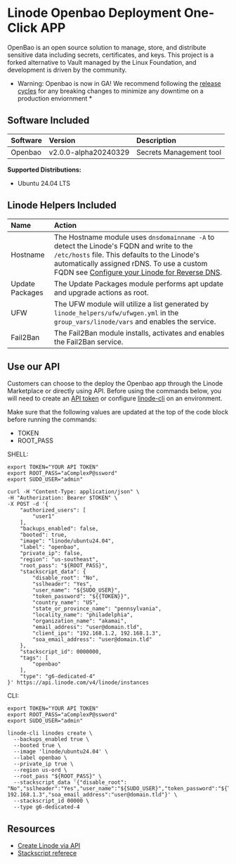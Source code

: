 # Linode Openbao Deployment One-Click APP

OpenBao is an open source solution to manage, store, and distribute sensitive data including secrets, certificates, and keys. This project is a forked alternative to Vault managed by the Linux Foundation, and development is driven by the community. 

* Warning: Openbao is now in GA! We recommend following the [release cycles](https://github.com/openbao/openbao/releases) for any breaking changes to minimize any downtime on a production enviornment *

## Software Included

| Software  | Version   | Description   |
| :---      | :----     | :---          |
| Openbao    | v2.0.0-alpha20240329    | Secrets Management tool |


**Supported Distributions:**

- Ubuntu 24.04 LTS

## Linode Helpers Included

| Name  | Action  |
| :---  | :---    |
| Hostname   | The Hostname module uses `dnsdomainname -A` to detect the Linode's FQDN and write to the `/etc/hosts` file. This defaults to the Linode's automatically assigned rDNS. To use a custom FQDN see [Configure your Linode for Reverse DNS](https://www.linode.com/docs/guides/configure-your-linode-for-reverse-dns/).  |
| Update Packages   | The Update Packages module performs apt update and upgrade actions as root.  |
| UFW   | The UFW module will utilize a list generated by `linode_helpers/ufw/ufwgen.yml` in the `group_vars/linode/vars` and enables the service.  |
| Fail2Ban   | The Fail2Ban module installs, activates and enables the Fail2Ban service.  |

## Use our API

Customers can choose to the deploy the Openbao app through the Linode Marketplace or directly using API. Before using the commands below, you will need to create an [API token](https://www.linode.com/docs/products/tools/linode-api/get-started/#create-an-api-token) or configure [linode-cli](https://www.linode.com/products/cli/) on an environment.

Make sure that the following values are updated at the top of the code block before running the commands:
- TOKEN
- ROOT_PASS

SHELL:
```
export TOKEN="YOUR API TOKEN"
export ROOT_PASS="aComplexP@ssword"
export SUDO_USER="admin"

curl -H "Content-Type: application/json" \
-H "Authorization: Bearer $TOKEN" \
-X POST -d '{
    "authorized_users": [
        "user1"
    ],
    "backups_enabled": false,
    "booted": true,
    "image": "linode/ubuntu24.04",
    "label": "openbao",
    "private_ip": false,
    "region": "us-southeast",
    "root_pass": "${ROOT_PASS}",
    "stackscript_data": {
        "disable_root": "No",
        "sslheader": "Yes",
        "user_name": "${SUDO_USER}",
        "token_password": "${{TOKEN}}",
        "country_name": "US",
        "state_or_province_name": "pennsylvania",
        "locality_name": "philadelphia",
        "organization_name": "akamai",
        "email_address": "user@domain.tld",
        "client_ips": "192.168.1.2, 192.168.1.3",
        "soa_email_address": "user@domain.tld"
    },
    "stackscript_id": 0000000,
    "tags": [
        "openbao"
    ],
    "type": "g6-dedicated-4"
}' https://api.linode.com/v4/linode/instances
```

CLI:
```
export TOKEN="YOUR API TOKEN"
export ROOT_PASS="aComplexP@ssword"
export SUDO_USER="admin"

linode-cli linodes create \
  --backups_enabled true \
  --booted true \
  --image 'linode/ubuntu24.04' \
  --label openbao \
  --private_ip true \
  --region us-ord \
  --root_pass "${ROOT_PASS}" \
  --stackscript_data '{"disable_root": "No","sslheader":"Yes","user_name":"${SUDO_USER}","token_password":"${TOKEN}","country_name":"US","state_or_province_name":"pennsylvania","locality_name":"philadelphia","organization_name":"akamai","email_address":"user@domain.tld","client_ips":"192.168.1.2, 192.168.1.3","soa_email_address":"user@domain.tld"}' \
  --stackscript_id 00000 \
  --type g6-dedicated-4
```


## Resources

- [Create Linode via API](https://www.linode.com/docs/api/linode-instances/#linode-create)
- [Stackscript referece](https://www.linode.com/docs/guides/writing-scripts-for-use-with-linode-stackscripts-a-tutorial/#user-defined-fields-udfs)

